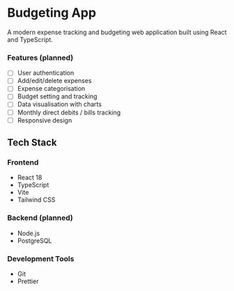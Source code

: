 # Budgeting App

A modern expense tracking and budgeting web application built using React and TypeScript.

### Features (planned)
- [ ] User authentication
- [ ] Add/edit/delete expenses
- [ ] Expense categorisation
- [ ] Budget setting and tracking
- [ ] Data visualisation with charts
- [ ] Monthly direct debits / bills tracking
- [ ] Responsive design

## Tech Stack

### Frontend
- React 18
- TypeScript
- Vite
- Tailwind CSS

### Backend (planned)
- Node.js
- PostgreSQL

### Development Tools
- Git
- Prettier
